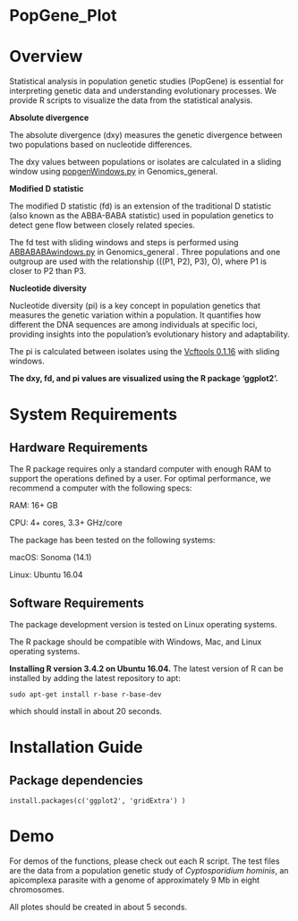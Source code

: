 # PopGene_Plot
<h1>Overview</h1>
Statistical analysis in population genetic studies (PopGene) is essential for interpreting genetic data and understanding evolutionary processes. We provide R scripts to visualize the data from the statistical analysis.</p> 
<p><strong>Absolute divergence</strong></p> 
<p>The absolute divergence (dxy) measures the genetic divergence between two populations based on nucleotide differences.</p> 
The dxy values between populations or isolates are calculated in a sliding window using <a href="https://github.com/simonhmartin/genomics_general">popgenWindows.py</a> in Genomics_general.</p> 
<p><strong>Modified D statistic</strong></p> 
<p>The modified D statistic (fd) is an extension of the traditional D statistic (also known as the ABBA-BABA statistic) used in population genetics to detect gene flow between closely related species.</p> 
<p>The fd test with sliding windows and steps is performed using <a href="https://github.com/simonhmartin/genomics_general">ABBABABAwindows.py</a> in Genomics_general . Three populations and one outgroup are used with the relationship (((P1, P2), P3), O), where P1 is closer to P2 than P3.</p> 
<p><strong>Nucleotide diversity</strong></p> 
<p>Nucleotide diversity (pi) is a key concept in population genetics that measures the genetic variation within a population. It quantifies how different the DNA sequences are among individuals at specific loci, providing insights into the population’s evolutionary history and adaptability.</p> 
<p>The pi is calculated between isolates using the <a href="https://vcftools.github.io/index.html">Vcftools 0.1.16</a> with sliding windows.</p> 
<p><strong>The dxy, fd, and pi values are visualized using the R package ‘ggplot2’.</strong></p> 

<h1>System Requirements</h1>
<h2>Hardware Requirements</h2>
<p>The R package requires only a standard computer with enough RAM to support the operations defined by a user. For optimal performance, we recommend a computer with the following specs:</p>
<p>RAM: 16+ GB</p>
<p>CPU: 4+ cores, 3.3+ GHz/core</p>
<p>The package has been tested on the following systems:</p>
<p>macOS: Sonoma (14.1)</p>
<p>Linux: Ubuntu 16.04</p>
<h2>Software Requirements</h2>
<p>The package development version is tested on Linux operating systems.</p>
<p>The R package should be compatible with Windows, Mac, and Linux operating systems.</p>
<p><strong>Installing R version 3.4.2 on Ubuntu 16.04.</strong> The latest version of R can be installed by adding the latest repository to apt:</p>
<code>sudo apt-get install r-base r-base-dev
</code></p>
<p>which should install in about 20 seconds.</p>

<h1>Installation Guide</h1>
<h2>Package dependencies</h2>
<code>install.packages(c('ggplot2', 'gridExtra') )
</code></p>

<h1>Demo</h1>
For demos of the functions, please check out each R script. The test files are the data from a population genetic study of <em>Cyptosporidium hominis</em>, an apicomplexa parasite with a genome of approximately 9 Mb in eight chromosomes.
<p>All plotes should be created in about 5 seconds.</p>
